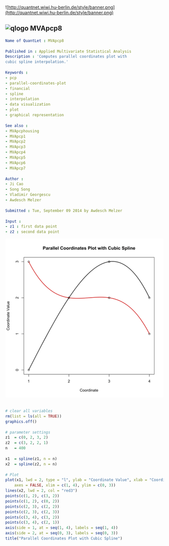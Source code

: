 
![http://quantnet.wiwi.hu-berlin.de/style/banner.png](http://quantnet.wiwi.hu-berlin.de/style/banner.png)

## ![qlogo](http://quantnet.wiwi.hu-berlin.de/graphics/quantlogo.png) **MVApcp8**


```yaml
Name of QuantLet : MVApcp8

Published in : Applied Multivariate Statistical Analysis
Description : 'Computes parallel coordinates plot with 
cubic spline interpolation.'

Keywords : 
- pcp
- parallel-coordinates-plot
- financial
- spline
- interpolation
- data visualization
- plot
- graphical representation

See also : 
- MVApcphousing
- MVApcp1
- MVApcp2
- MVApcp3
- MVApcp4
- MVApcp5
- MVApcp6
- MVApcp7

Author : 
- Ji Cao
- Song Song
- Vladimir Georgescu
- Awdesch Melzer

Submitted : Tue, September 09 2014 by Awdesch Melzer

Input :
- z1 : first data point
- z2 : second data point

```


![Picture1](MVApcp8.png)


```R

# clear all variables
rm(list = ls(all = TRUE))
graphics.off()

# parameter settings
z1  = c(0, 2, 3, 2)
z2  = c(3, 2, 2, 1)
n   = 400

x1  = spline(z1, n = n)
x2  = spline(z2, n = n)

# Plot
plot(x1, lwd = 2, type = "l", ylab = "Coordinate Value", xlab = "Coordinate", frame = TRUE, 
    axes = FALSE, xlim = c(1, 4), ylim = c(0, 3))
lines(x2, lwd = 2, col = "red3")
points(c(1, 2), c(3, 2))
points(c(1, 2), c(0, 2))
points(c(2, 3), c(2, 2))
points(c(2, 3), c(2, 3))
points(c(3, 4), c(3, 2))
points(c(3, 4), c(2, 1))
axis(side = 1, at = seq(1, 4), labels = seq(1, 4))
axis(side = 2, at = seq(0, 3), labels = seq(0, 3))
title("Parallel Coordinates Plot with Cubic Spline") 

```
